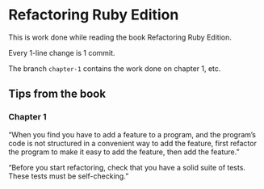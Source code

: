 # Refactoring Ruby Edition

This is work done while reading the book Refactoring Ruby Edition.

Every 1-line change is 1 commit.

The branch `chapter-1` contains the work done on chapter 1, etc.

## Tips from the book

### Chapter 1

“When you find you have to add a feature to a program, and the program’s code is not structured in a convenient way to add the feature, first refactor the program to make it easy to add the feature, then add the feature.”

“Before you start refactoring, check that you have a solid suite of tests. These tests must be self-checking.”
